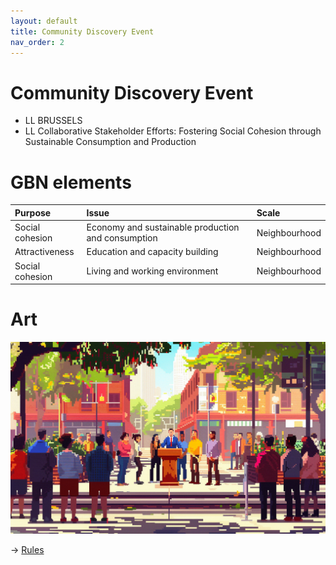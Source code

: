 ```yaml
---
layout: default
title: Community Discovery Event
nav_order: 2
---
```


# Community Discovery Event

* LL BRUSSELS
* LL Collaborative Stakeholder Efforts: Fostering Social Cohesion through Sustainable Consumption and Production


# GBN elements

| Purpose         | Issue                                              | Scale         |
|:----------------|:---------------------------------------------------|:--------------|
| Social cohesion | Economy and sustainable production and consumption | Neighbourhood |
| Attractiveness  | Education and capacity building                    | Neighbourhood |
| Social cohesion | Living and working environment                     | Neighbourhood |

# Art

![](art/CDE.png)




-> [Rules](rules.md)
